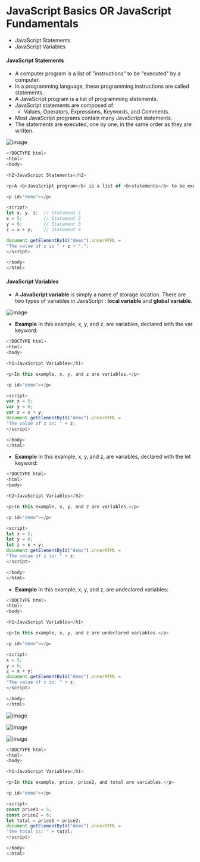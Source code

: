# JavaScript Basics OR JavaScript Fundamentals

* JavaScript Statements
* JavaScript Variables

#### JavaScript Statements

* A computer program is a list of "instructions" to be "executed" by a computer.
* In a programming language, these programming instructions are called statements.
* A JavaScript program is a list of programming statements.
* JavaScript statements are composed of:
    * Values, Operators, Expressions, Keywords, and Comments.
* Most JavaScript programs contain many JavaScript statements.
* The statements are executed, one by one, in the same order as they are written.

 ![image](https://user-images.githubusercontent.com/40323661/153709102-202297a2-e6f9-488a-9b97-6863ab41e47e.png)

```JavaScript
<!DOCTYPE html>
<html>
<body>

<h2>JavaScript Statements</h2>

<p>A <b>JavaScript program</b> is a list of <b>statements</b> to be executed by a computer.</p>

<p id="demo"></p>

<script>
let x, y, z;  // Statement 1
x = 5;        // Statement 2
y = 6;        // Statement 3
z = x + y;    // Statement 4

document.getElementById("demo").innerHTML =
"The value of z is " + z + ".";  
</script>

</body>
</html>

```

#### JavaScript Variables

* A **JavaScript variable** is simply a name of storage location. There are two types of variables in JavaScript : **local variable** and **global variable**.

![image](https://user-images.githubusercontent.com/40323661/153709261-88a1e8da-ef48-43ea-9369-2a3fcdba4d7f.png)

* **Example** In this example, x, y, and z, are variables, declared with the var keyword:

```JavaScript
<!DOCTYPE html>
<html>
<body>

<h1>JavaScript Variables</h1>

<p>In this example, x, y, and z are variables.</p>

<p id="demo"></p>

<script>
var x = 5;
var y = 6;
var z = x + y;
document.getElementById("demo").innerHTML =
"The value of z is: " + z;
</script>

</body>
</html>

```

* **Example**  In this example, x, y, and z, are variables, declared with the let keyword:

```JavaScript
<!DOCTYPE html>
<html>
<body>

<h2>JavaScript Variables</h2>

<p>In this example, x, y, and z are variables.</p>

<p id="demo"></p>

<script>
let x = 5;
let y = 6;
let z = x + y;
document.getElementById("demo").innerHTML =
"The value of z is: " + z;
</script>

</body>
</html>

```

* **Example**  In this example, x, y, and z, are undeclared variables:

```JavaScript
<!DOCTYPE html>
<html>
<body>

<h1>JavaScript Variables</h1>

<p>In this example, x, y, and z are undeclared variables.</p>

<p id="demo"></p>

<script>
x = 5;
y = 6;
z = x + y;
document.getElementById("demo").innerHTML =
"The value of z is: " + z;
</script>

</body>
</html>

```

![image](https://user-images.githubusercontent.com/40323661/153709514-466dbe47-fe69-495b-8f66-24fe6f97b1d2.png)

![image](https://user-images.githubusercontent.com/40323661/153709521-b17d08b6-a2e5-404d-ba30-dd14e3b382ed.png)

![image](https://user-images.githubusercontent.com/40323661/153709545-6f0473c7-decd-45f2-bde2-6a90d0a58a7c.png)

```JavaScript
<!DOCTYPE html>
<html>
<body>

<h1>JavaScript Variables</h1>

<p>In this example, price, price2, and total are variables.</p>

<p id="demo"></p>

<script>
const price1 = 5;
const price2 = 6;
let total = price1 + price2;
document.getElementById("demo").innerHTML =
"The total is: " + total;
</script>

</body>
</html>
```




